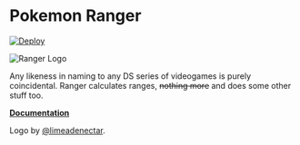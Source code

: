 # Pokemon Ranger

[![Deploy](https://github.com/Corvimae/pokemon-ranger/actions/workflows/main.yml/badge.svg)](https://github.com/Corvimae/pokemon-ranger/actions/workflows/main.yml)

![Ranger Logo](https://ranger.maybreak.com/images/logo.png)

Any likeness in naming to any DS series of videogames is purely coincidental. Ranger calculates ranges, ~~nothing more~~ and does some other stuff too.

**[Documentation](https://docs.ranger.maybreak.com/)**

Logo by [@limeadenectar](https://twitter.com/limeadenectar).